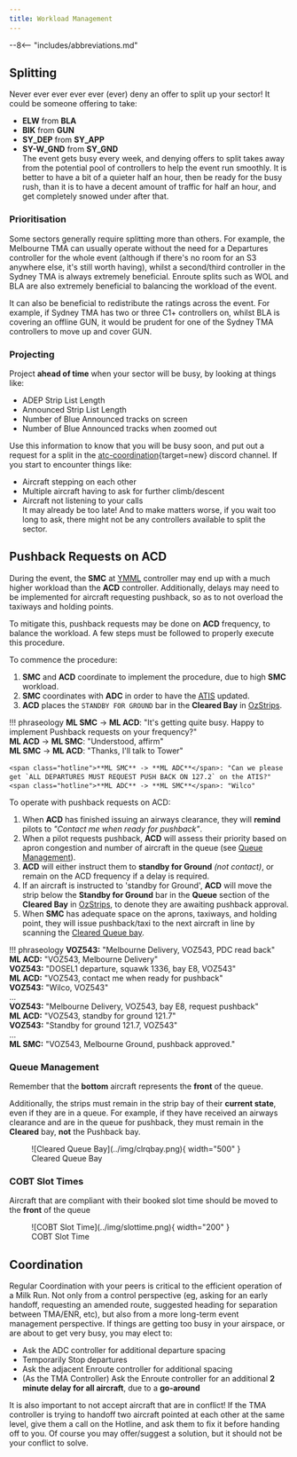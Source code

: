 ```yaml
---
title: Workload Management
---
```


--8<-- "includes/abbreviations.md"

## Splitting
Never ever ever ever ever (ever) deny an offer to split up your sector! It could be someone offering to take:  
- **ELW** from **BLA**  
- **BIK** from **GUN**  
- **SY_DEP** from **SY_APP**  
- **SY-W_GND** from **SY_GND**  
The event gets busy every week, and denying offers to split takes away from the potential pool of controllers to help the event run smoothly. It is better to have a bit of a quieter half an hour, then be ready for the busy rush, than it is to have a decent amount of traffic for half an hour, and get completely snowed under after that.

### Prioritisation
Some sectors generally require splitting more than others. For example, the Melbourne TMA can usually operate without the need for a Departures controller for the whole event (although if there's no room for an S3 anywhere else, it's still worth having), whilst a second/third controller in the Sydney TMA is always extremely beneficial. Enroute splits such as WOL and BLA are also extremely beneficial to balancing the workload of the event.

It can also be beneficial to redistribute the ratings across the event. For example, if Sydney TMA has two or three C1+ controllers on, whilst BLA is covering an offline GUN, it would be prudent for one of the Sydney TMA controllers to move up and cover GUN.

### Projecting
Project **ahead of time** when your sector will be busy, by looking at things like:  
- ADEP Strip List Length  
- Announced Strip List Length  
- Number of Blue Announced tracks on screen  
- Number of Blue Announced tracks when zoomed out  

Use this information to know that you will be busy soon, and put out a request for a split in the [atc-coordination](https://discord.com/channels/343999482737721354/613736441717194755){target=new} discord channel. If you start to encounter things like:  
- Aircraft stepping on each other  
- Multiple aircraft having to ask for further climb/descent  
- Aircraft not listening to your calls  
It may already be too late! And to make matters worse, if you wait too long to ask, there might not be any controllers available to split the sector.

## Pushback Requests on ACD
During the event, the **SMC** at [YMML](../../../aerodromes/classc/melbourne) controller may end up with a much higher workload than the **ACD** controller. Additionally, delays may need to be implemented for aircraft requesting pushback, so as to not overload the taxiways and holding points.

To mitigate this, pushback requests may be done on **ACD** frequency, to balance the workload. A few steps must be followed to properly execute this procedure.

To commence the procedure:

1. **SMC** and **ACD** coordinate to implement the procedure, due to high **SMC** workload.
2. **SMC** coordinates with **ADC** in order to have the [ATIS](../../aerodromes/classc/Melbourne.md#acd-pushback-requests) updated.
3. **ACD** places the `STANDBY FOR GROUND` bar in the **Cleared Bay** in [OzStrips](../../client/towerstrips.md#coordinator).

!!! phraseology
    <span class="hotline">**ML SMC** -> **ML ACD**</span>: "It's getting quite busy. Happy to implement Pushback requests on your frequency?"  
    <span class="hotline">**ML ACD** -> **ML SMC**</span>: "Understood, affirm"  
    <span class="hotline">**ML SMC** -> **ML ACD**</span>: "Thanks, I'll talk to Tower"  

    <span class="hotline">**ML SMC** -> **ML ADC**</span>: "Can we please get `ALL DEPARTURES MUST REQUEST PUSH BACK ON 127.2` on the ATIS?"  
    <span class="hotline">**ML ADC** -> **ML SMC**</span>: "Wilco"  

To operate with pushback requests on ACD:

1. When **ACD** has finished issuing an airways clearance, they will **remind** pilots to *"Contact me when ready for pushback"*.
2. When a pilot requests pushback, **ACD** will assess their priority based on apron congestion and number of aircraft in the queue (see [Queue Management](#queue-management)).  
3. **ACD** will either instruct them to **standby for Ground** *(not contact)*, or remain on the ACD frequency if a delay is required.  
4. If an aircraft is instructed to 'standby for Ground', **ACD** will move the strip below the **Standby for Ground** bar in the **Queue** section of the **Cleared Bay** in [OzStrips](../../client/towerstrips.md#coordinator), to denote they are awaiting pushback approval.  
5. When **SMC** has adequate space on the aprons, taxiways, and holding point, they will issue pushback/taxi to the next aircraft in line by scanning the [Cleared Queue bay](../../../client/towerstrips/#stripboard).

!!! phraseology
    **VOZ543:** "Melbourne Delivery, VOZ543, PDC read back"  
    **ML ACD:** "VOZ543, Melbourne Delivery"  
    **VOZ543:** "DOSEL1 departure, squawk 1336, bay E8, VOZ543"  
    **ML ACD:** "VOZ543, contact me when ready for pushback"  
    **VOZ543:** "Wilco, VOZ543"  
    ...   
    **VOZ543:** "Melbourne Delivery, VOZ543, bay E8, request pushback"  
    **ML ACD:** "VOZ543, standby for ground 121.7"  
    **VOZ543:** "Standby for ground 121.7, VOZ543"  
    ...   
    **ML SMC:** "VOZ543, Melbourne Ground, pushback approved."

### Queue Management
Remember that the **bottom** aircraft represents the **front** of the queue.

Additionally, the strips must remain in the strip bay of their **current state**, even if they are in a queue. For example, if they have received an airways clearance and are in the queue for pushback, they must remain in the **Cleared** bay, **not** the Pushback bay.

<figure markdown>
![Cleared Queue Bay](../img/clrqbay.png){ width="500" }
  <figcaption>Cleared Queue Bay</figcaption>
</figure>

### COBT Slot Times
Aircraft that are compliant with their booked slot time should be moved to the **front** of the queue

<figure markdown>
![COBT Slot Time](../img/slottime.png){ width="200" }
  <figcaption>COBT Slot Time</figcaption>
</figure>

## Coordination
Regular Coordination with your peers is critical to the efficient operation of a Milk Run. Not only from a control perspective (eg, asking for an early handoff, requesting an amended route, suggested heading for separation between TMA/ENR, etc), but also from a more long-term event management perspective. If things are getting too busy in your airspace, or are about to get very busy, you may elect to:  
- Ask the ADC controller for additional departure spacing  
- Temporarily Stop departures  
- Ask the adjacent Enroute controller for additional spacing  
- (As the TMA Controller) Ask the Enroute controller for an additional **2 minute delay for all aircraft**, due to a **go-around**

It is also important to not accept aircraft that are in conflict! If the TMA controller is trying to handoff two aircraft pointed at each other at the same level, give them a call on the Hotline, and ask them to fix it before handing off to you. Of course you may offer/suggest a solution, but it should not be your conflict to solve.